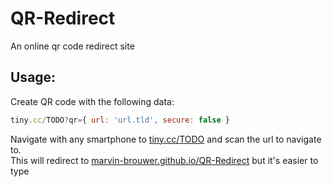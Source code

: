 # QR-Redirect
An online qr code redirect site

## Usage:
Create QR code with the following data:
```javascript
tiny.cc/TODO?qr={ url: 'url.tld', secure: false } 
```
Navigate with any smartphone to [tiny.cc/TODO](http://TODO) and scan the url to navigate to.  
This will redirect to [marvin-brouwer.github.io/QR-Redirect](http://marvin-brouwer.github.io/QR-Redirect) but it's easier to type
